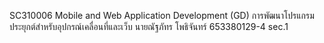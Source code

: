 SC310006	Mobile and Web Application Development (GD) การพัฒนาโปรแกรมประยุกต์สำหรับอุปกรณ์เคลื่อนที่และเว็บ
นายณัฐภัทร โพธิจันทร์ 653380129-4 sec.1
